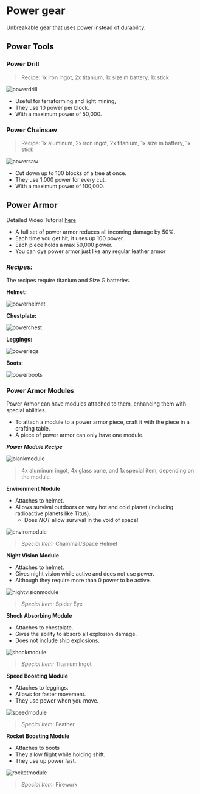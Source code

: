 # Power gear
Unbreakable gear that uses power instead of durability.

## Power Tools

### Power Drill
> Recipe: 1x iron ingot, 2x titanium, 1x size m battery, 1x stick

![powerdrill]

- Useful for terraforming and light mining, 
- They use 10 power per block.
- With a maximum power of 50,000.

### Power Chainsaw
> Recipe: 1x aluminum, 2x iron ingot, 2x titanium, 1x size m battery, 1x stick

![powersaw]

- Cut down up to 100 blocks of a tree at once.
- They use 1,000 power for every cut.
- With a maximum power of 100,000.

## Power Armor
Detailed Video Tutorial [here](https://youtu.be/Qu9Zn0Yebuw)

- A full set of power armor reduces all incoming damage by 50%.
- Each time you get hit, it uses up 100 power.
- Each piece holds a max 50,000 power.
- You can dye power armor just like any regular leather armor

### ***Recipes:***
The recipes require titanium and Size G batteries.

**Helmet:**

![powerhelmet]

**Chestplate:**

![powerchest]

**Leggings:**

![powerlegs]

**Boots:**

![powerboots]

### Power Armor Modules
Power Armor can have modules attached to them, enhancing them with special abilities. 
- To attach a module to a power armor piece, craft it with the piece in a crafting table.
- A piece of power armor can only have one module.

***Power Module Recipe***

![blankmodule]
> 4x aluminum ingot, 4x glass pane, and 1x special item, depending on the module.

**Environment Module**
- Attaches to helmet.
- Allows survival outdoors on very hot and cold planet (including radioactive planets like Titus).
  - Does *NOT* allow survival in the void of space!

![enviromodule]

> *Special Item:* Chainmail/Space Helmet

**Night Vision Module**
- Attaches to helmet.
- Gives night vision while active and does not use power.
- Although they require more than 0 power to be active.

![nightvisionmodule]

> *Special Item:* Spider Eye

**Shock Absorbing Module**
- Attaches to chestplate.
- Gives the ability to absorb all explosion damage.
- Does not include ship explosions.

![shockmodule]

> *Special Item:* Titanium Ingot

**Speed Boosting Module**
- Attaches to leggings.
- Allows for faster movement.
- They use power when you move.

![speedmodule]

> *Special Item:* Feather

**Rocket Boosting Module**
- Attaches to boots
- They allow flight while holding shift.
- They use up power fast.

![rocketmodule]

> *Special Item:* Firework

[powerdrill]: https://i.imgur.com/vkvLBm9.png
[powersaw]: https://i.imgur.com/o0z1YmK.png
[powerhelmet]: https://i.imgur.com/niGGtvD.png
[powerchest]: https://i.imgur.com/N0wKV68.png
[powerlegs]: https://i.imgur.com/2hrWxge.png
[powerboots]: https://i.imgur.com/8LZ9yb7.png
[blankmodule]: https://i.imgur.com/c6QjG0L.png
[enviromodule]: https://i.imgur.com/ucTZT9M.png
[nightvisionmodule]: https://i.imgur.com/wjbelOb.png
[shockmodule]: https://i.imgur.com/AQ9aaLK.png
[speedmodule]: https://i.imgur.com/wiVI0wo.png
[rocketmodule]: https://i.imgur.com/8tKgmJa.png